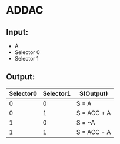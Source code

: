 # ADDAC

## Input:

- A
- Selector 0
- Selector 1

## Output:

| Selector0 | Selector1 | S(Output)   |
| --------- | --------- | ----------- |
| 0         | 0         | S = A       |
| 0         | 1         | S = ACC + A |
| 1         | 0         | S = ~A      |
| 1         | 1         | S = ACC - A |
